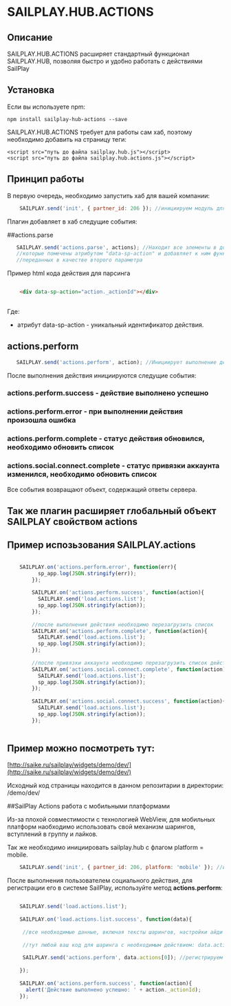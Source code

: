 # SAILPLAY.HUB.ACTIONS

## Описание

SAILPLAY.HUB.ACTIONS расширяет стандартный функционал SAILPLAY.HUB, позволяя быстро и удобно работать с действиями SailPlay

## Установка

Если вы используете npm:

    npm install sailplay-hub-actions --save
    
SAILPLAY.HUB.ACTIONS требует для работы сам хаб, поэтому необходимо добавить на страницу теги:

    <script src="путь до файла sailplay.hub.js"></script>
    <script src="путь до файла sailplay.hub.actions.js"></script>

## Принцип работы

В первую очередь, необходимо запустить хаб для вашей компании: 

```javascript
    SAILPLAY.send('init', { partner_id: 206 }); //инициируем модуль для партнера с айди = 206
```

Плагин добавляет в хаб следущие события:

##actions.parse

```javascript
   SAILPLAY.send('actions.parse', actions); //Находит все элементы в документе, 
   //которые помечены атрибутом "data-sp-action" и добавляет к ним функционал действий, 
   //переданных в качестве второго параметра
```

Пример html кода действия для парсинга    
    
```html

    <div data-sp-action="action._actionId"></div>
    
```

Где:

* атрибут data-sp-action - уникальный идентификатор действия.
    
## actions.perform

```javascript
   SAILPLAY.send('actions.perform', action); //Инициирует выполнение действия, переданного в качестве второго параметра.
```
  
После выполнения действия инициируются следущие события:

### actions.perform.success - действие выполнено успешно
### actions.perform.error - при выполнении действия произошла ошибка
### actions.perform.complete - статус действия обновился, необходимо обновить список
### actions.social.connect.complete - статус привязки аккаунта изменился, необходимо обновить список

Все события возвращают объект, содержащий ответы сервера.

## Так же плагин расширяет глобальный объект SAILPLAY свойством actions


## Пример испозьзования SAILPLAY.actions

```javascript

    SAILPLAY.on('actions.perform.error', function(err){
          sp_app.log(JSON.stringify(err));
        });
    
        SAILPLAY.on('actions.perform.success', function(action){
          SAILPLAY.send('load.actions.list');
          sp_app.log(JSON.stringify(action));
        });
    
        //после выполнения действия необходимо перезагрузить список
        SAILPLAY.on('actions.perform.complete', function(action){
          SAILPLAY.send('load.actions.list');
          sp_app.log(JSON.stringify(action));
        });
    
        //после привязки аккаунта необходимо перезагрузить список действий
        SAILPLAY.on('actions.social.connect.complete', function(action){
          SAILPLAY.send('load.actions.list');
          sp_app.log(JSON.stringify(action));
        });
    
        SAILPLAY.on('actions.social.connect.success', function(action){
          SAILPLAY.send('load.actions.list');
          sp_app.log(JSON.stringify(action));
        });
        
```
    
## Пример можно посмотреть тут:

[http://saike.ru/sailplay/widgets/demo/dev/](http://saike.ru/sailplay/widgets/demo/dev/)

Исходный код страницы находится в данном репозитарии в директории: /demo/dev/

##SailPlay Actions работа с мобильными платформами

Из-за плохой совместимости с технологией WebView, 
для мобильных платформ наобходимо использовать свой механизм шарингов, вступлений в группу и лайков.

Так же необходимо инициировать sailplay.hub с флагом platform = mobile.

```javascript
    SAILPLAY.send('init', { partner_id: 206, platform: 'mobile' }); //инициируем модуль для партнера с айди = 206 для мобильных платформ
```

После выполнения пользователем социального действия, для регистрации его в системе SailPlay, используйте метод **actions.perform**:


```javascript

    SAILPLAY.send('load.actions.list');
    
    SAILPLAY.on('load.actions.list.success', function(data){
    
     //все необходимые данные, включая тексты шарингов, настройки айди групп и приложения находятся внутри data
    
     //тут любой ваш код для шаринга с необходимым действием: data.actions[n]
     
     SAILPLAY.send('actions.perform', data.actions[0]); //регистрируем выполнение первого действия из списка, полученного с сервера SailPlay
      
    });
    
    SAILPLAY.on('actions.perform.success', function(action){
      alert('Действие выполнено успешно: ' + action._actionId);
    });
```


